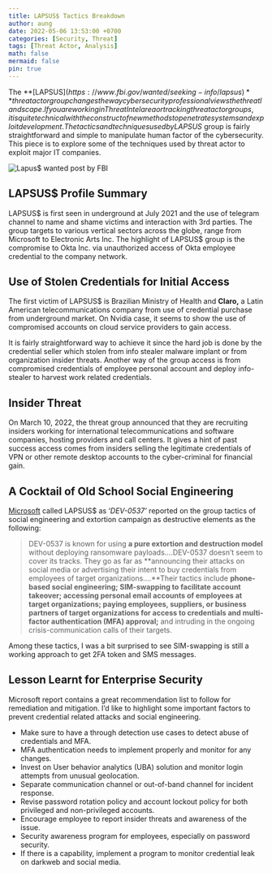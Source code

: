 ```yaml
---
title: LAPSUS$ Tactics Breakdown
author: aung
date: 2022-05-06 13:53:00 +0700
categories: [Security, Threat]
tags: [Threat Actor, Analysis]
math: false
mermaid: false
pin: true
---
```


The **[LAPSUS$](https://www.fbi.gov/wanted/seeking-info/lapsus)** threat actor group changes the way cybersecurity professional views the threat landscape. If you are working in Threat Intel area or tracking threat actor groups, it is quite technical with the construct of new methods to penetrate systems and exploit development. The tactics and techniques used by LAPSUS$ group is fairly straightforward and simple to manipulate human factor of the cybersecurity. This piece is to explore some of the techniques used by threat actor to exploit major IT companies. 

![Lapus$ wanted post by FBI](/lapus.png)

## **LAPSUS$** Profile Summary

LAPSUS$ is first seen in underground at July 2021 and the use of telegram channel to name and shame victims and interaction with 3rd parties. The group targets to various vertical sectors across the globe, range from Microsoft to Electronic Arts Inc. The highlight of LAPSUS$ group is the compromise to Okta Inc. via unauthorized access of Okta employee credential to the company network. 

## Use of Stolen Credentials for Initial Access

The first victim of LAPSUS$ is Brazilian Ministry of Health and **Claro,** a Latin American telecommunications company from use of credential purchase from underground market. On Nvidia case, it seems to show the use of compromised accounts on cloud service providers to gain access.

It is fairly straightforward way to achieve it since the hard job is done by the credential seller which stolen from info stealer malware implant or from organization insider threats. Another way of the group access is from compromised credentials of employee personal account and deploy info-stealer to harvest work related credentials. 

## Insider Threat

On March 10, 2022, the threat group announced that they are  recruiting insiders working for international telecommunications and software companies, hosting providers and call centers.  It gives a hint of past success access comes from insiders selling the legitimate credentials of VPN or other remote desktop accounts to the cyber-criminal for financial gain.

## A Cocktail of Old School Social Engineering

[Microsoft](https://www.microsoft.com/security/blog/2022/03/22/dev-0537-criminal-actor-targeting-organizations-for-data-exfiltration-and-destruction/) called LAPSUS$ as ‘*DEV-0537’* reported on the group tactics of social engineering and extortion campaign as destructive elements as the following:

> DEV-0537 is known for using **a pure extortion and destruction model** without deploying ransomware payloads....DEV-0537 doesn’t seem to cover its tracks. They go as far as **announcing their attacks on social media or advertising their intent to buy credentials from employees of target organizations....**Their tactics include **phone-based social engineering; SIM-swapping to facilitate account takeover; accessing personal email accounts of employees at target organizations; paying employees, suppliers, or business partners of target organizations for access to credentials and multi-factor authentication (MFA) approval;** and intruding in the ongoing crisis-communication calls of their targets.
> 

Among these tactics, I was a bit surprised to see SIM-swapping is still a working approach to get 2FA token and SMS messages.

## Lesson Learnt for Enterprise Security

Microsoft report contains a great recommendation list to follow for remediation and mitigation. I’d like to highlight some important factors to prevent credential related attacks and social engineering.

- Make sure to have a through detection use cases to detect abuse of credentials and MFA.
- MFA authentication needs to implement properly and monitor for any changes.
- Invest on User behavior analytics (UBA) solution and monitor login attempts from unusual geolocation.
- Separate communication channel or out-of-band channel for incident response.
- Revise password rotation policy and account lockout policy for both privileged and non-privileged accounts.
- Encourage employee to report insider threats and awareness of the issue.
- Security awareness program for employees, especially on password security.
- If there is a capability, implement a program to monitor credential leak on darkweb and social media.